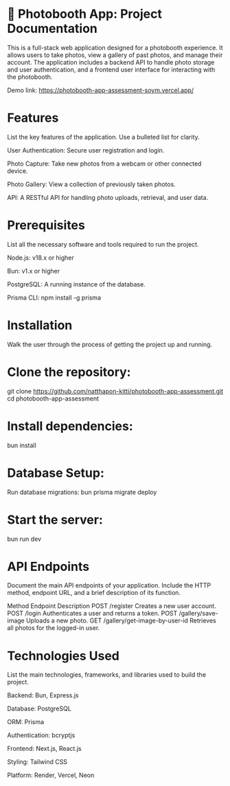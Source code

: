 # 📸 Photobooth App: Project Documentation
This is a full-stack web application designed for a photobooth experience. It allows users to take photos, view a gallery of past photos, and manage their account. The application includes a backend API to handle photo storage and user authentication, and a frontend user interface for interacting with the photobooth.

Demo link: https://photobooth-app-assessment-soym.vercel.app/

# Features
List the key features of the application. Use a bulleted list for clarity.

User Authentication: Secure user registration and login.

Photo Capture: Take new photos from a webcam or other connected device.

Photo Gallery: View a collection of previously taken photos.

API: A RESTful API for handling photo uploads, retrieval, and user data.

# Prerequisites
List all the necessary software and tools required to run the project.

Node.js: v18.x or higher

Bun: v1.x or higher

PostgreSQL: A running instance of the database.

Prisma CLI: npm install -g prisma

# Installation
Walk the user through the process of getting the project up and running.

# Clone the repository:
git clone https://github.com/natthapon-kitti/photobooth-app-assessment.git
cd photobooth-app-assessment

# Install dependencies:
bun install

# Database Setup:
Run database migrations: bun prisma migrate deploy

# Start the server:
bun run dev

# API Endpoints
Document the main API endpoints of your application. Include the HTTP method, endpoint URL, and a brief description of its function.

Method	Endpoint	Description
POST	/register	Creates a new user account.
POST	/login	Authenticates a user and returns a token.
POST	/gallery/save-image	Uploads a new photo.
GET	/gallery/get-image-by-user-id	Retrieves all photos for the logged-in user.

# Technologies Used
List the main technologies, frameworks, and libraries used to build the project.

Backend: Bun, Express.js

Database: PostgreSQL

ORM: Prisma

Authentication: bcryptjs

Frontend: Next.js, React.js

Styling: Tailwind CSS

Platform: Render, Vercel, Neon
